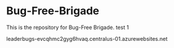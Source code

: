 # Bug-Free-Brigade
This is the repository for Bug-Free Brigade. 
test 1 

leaderbugs-evcqhmc2gyg6hvaq.centralus-01.azurewebsites.net
